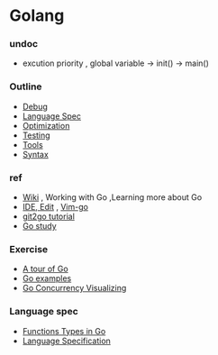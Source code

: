 # Golang

### undoc
- excution priority , global variable -> init() -> main()


### Outline
- [Debug](debug.md)
- [Language Spec](language-spec.md)
- [Optimization](optimization.md)
- [Testing](testing.md)
- [Tools](tools.md)
- [Syntax](syntax.md)




### ref
- [Wiki](https://github.com/golang/go/wiki) , Working with Go ,Learning more about Go
- [IDE, Edit](https://github.com/golang/go/wiki/IDEsAndTextEditorPlugins) , [Vim-go](https://github.com/fatih/vim-go)
- [git2go tutorial](https://blog.gopheracademy.com/advent-2014/git2go-tutorial/)
- [Go study](go/)

### Exercise
- [A tour of Go](https://tour.golang.org/welcome/1)
- [Go examples](https://gobyexample.com/)
- [Go Concurrency Visualizing](http://divan.github.io/posts/go_concurrency_visualize/)


### Language spec
- [Functions Types in Go](http://jordanorelli.com/post/42369331748/function-types-in-go-golang)
- [Language Specification](https://golang.org/ref/spec)


